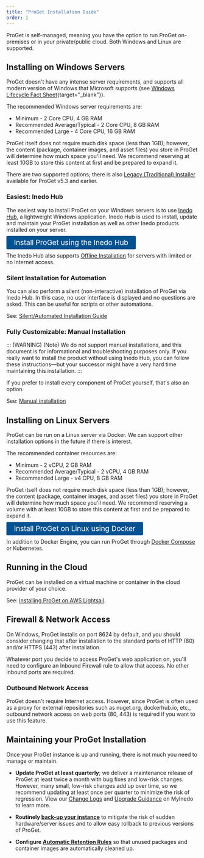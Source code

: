 ```yaml
---
title: "ProGet Installation Guide"
order: 1
---
```


ProGet is self-managed, meaning you have the option to run ProGet on-premises or in your private/public cloud. Both Windows and Linux are supported.

## Installing on Windows Servers

ProGet doesn't have any intense server requirements, and supports all modern version of Windows that Microsoft supports (see [Windows Lifecycle Fact Sheet](https://support.microsoft.com/en-us/help/13853/windows-lifecycle-fact-sheet){target="_blank"}). 

The recommended Windows server requirements are:

* Minimum - 2 Core CPU, 4 GB RAM
* Recommended Average/Typical - 2 Core CPU, 8 GB RAM
* Recommended Large - 4 Core CPU, 16 GB RAM

ProGet itself does not require much disk space (less than 1GB); however, the content (package, container images, and asset files) you store in ProGet will determine how much space you'll need. We recommend reserving at least 10GB to store this content at first and be prepared to expand it.

There are two supported options; there is also [Legacy (Traditional) Installer](/docs/installation/windows/installation-legacy-traditional-installer) available for ProGet v5.3 and earlier.

### Easiest: Inedo Hub
The easiest way to install ProGet on your Windows servers is to use [Inedo Hub](/docs/installation/windows/desktophub-overview), a lightweight Windows application. Inedo Hub is used to install, update and maintain your ProGet installation as well as other Inedo products installed on your server.

<a href="/docs/installation/windows/inedo-hub-installation-guide" style=" background:#025291;color:#ffffff;padding: 6px 20px;  border-radius: 3px;font-size: 14pt;text-decoration:none">Install ProGet using the Inedo Hub</a>

The Inedo Hub also supports [Offline Installation](/docs/installation/windows/desktophub-offline) for servers with limited or no Internet access.

### Silent Installation for Automation
You can also perform a silent (non-interactive) installation of ProGet via Inedo Hub. In this case, no user interface is displayed and no questions are asked. This can be useful for scripts or other automations.

See: [Silent/Automated Installation Guide](/docs/installation/windows/silent)

### Fully Customizable: Manual Installation
::: (WARNING) (Note)
We do not support manual installations, and this document is for informational and troubleshooting purposes only. If you really want to install the product without using Inedo Hub, you can follow these instructions—but your successor might have a very hard time maintaining this installation.
:::

If you prefer to install every component of ProGet yourself, that's also an option. 

See: [Manual installation](/docs/installation/manual-installation)


## Installing on Linux Servers

ProGet can be run on a Linux server via Docker. We can support other installation options in the future if there is interest.

The recommended container resources are:

* Minimum - 2 vCPU, 2 GB RAM
* Recommended Average/Typical - 2 vCPU, 4 GB RAM
* Recommended Large - v4 CPU, 8 GB RAM

ProGet itself does not require much disk space (less than 1GB); however, the content (package, container images, and asset files) you store in ProGet will determine how much space you'll need. We recommend reserving a volume with at least  10GB to store this content at first and be prepared to expand it.

<a href="/docs/installation/linux/docker-guide" style=" background:#025291;color:#ffffff;padding: 6px 20px;  border-radius: 3px;font-size: 14pt;text-decoration:none">Install ProGet on Linux using Docker</a>

In addition to Docker Engine, you can run ProGet through [Docker Compose](/docs/installation/linux/docker-compose-installation-guide) or Kubernetes.

## Running in the Cloud

ProGet can be installed on a virtual machine or container in the cloud provider of your choice. 

See: [Installing ProGet on AWS Lightsail](https://inedo.com/proget/lightsail_install).

## Firewall & Network Access
On Windows, ProGet installs on port 8624 by default, and you should consider changing that after installation to the standard ports of HTTP (80) and/or HTTPS (443) after installation.

Whatever port you decide to access ProGet's web application on, you'll need to configure an Inbound Firewall rule to allow that access. No other inbound ports are required.

### Outbound Network Access
ProGet doesn't require Internet access. However, since ProGet is often used as a proxy for external repositories such as nuget.org, dockerhub.io, etc., outbound network access on web ports (80, 443) is required if you want to use this feature.


## Maintaining your ProGet Installation

Once your ProGet instance is up and running, there is not much you need to manage or maintain.
 
 * **Update ProGet at least quarterly**; we deliver a maintenance release of ProGet at least twice a month with bug fixes and low-risk changes. However, many small, low-risk changes add up over time, so we recommend updating at least once per quarter to minimize the risk of regression. View our [Change Logs](/docs.inedo.com/docs/myinedo/viewing-change-logs) and [Upgrade Guidance](/docs/installation/upgrading#viewing-upgrade-guidance) on MyInedo to learn more.

* **Routinely [back-up your instance](/docs/installation/backing-up-restoring)** to mitigate the risk of sudden hardware/server issues and to allow easy rollback to previous versions of ProGet.

* **Configure [Automatic Retention Rules](/docs/proget/administration/retention-rules)** so that unused packages and container images are automatically cleaned up.
